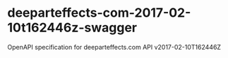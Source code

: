 # deeparteffects-com-2017-02-10t162446z-swagger
OpenAPI specification for deeparteffects.com API v2017-02-10T162446Z
